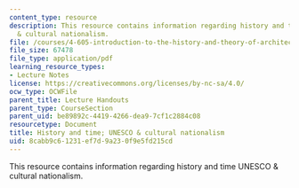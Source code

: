 ```yaml
---
content_type: resource
description: This resource contains information regarding history and time UNESCO
  & cultural nationalism.
file: /courses/4-605-introduction-to-the-history-and-theory-of-architecture-spring-2012/8cabb9c61231ef7d9a230f9e5fd215cd_MIT4_605S12_lec23.pdf
file_size: 67478
file_type: application/pdf
learning_resource_types:
- Lecture Notes
license: https://creativecommons.org/licenses/by-nc-sa/4.0/
ocw_type: OCWFile
parent_title: Lecture Handouts
parent_type: CourseSection
parent_uid: be89892c-4419-4266-dea9-7cf1c2884c08
resourcetype: Document
title: History and time; UNESCO & cultural nationalism
uid: 8cabb9c6-1231-ef7d-9a23-0f9e5fd215cd
---
```

This resource contains information regarding history and time UNESCO & cultural nationalism.